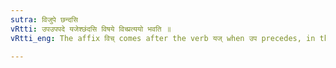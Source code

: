 ```yaml
---
sutra: विजुपे छन्दसि
vRtti: उपउपपदे यजेश्छंदसि विषये विच्प्रत्ययो भवति ॥
vRtti_eng: The affix विच् comes after the verb यज् when उप precedes, in the _Chhandas_.

---
```

